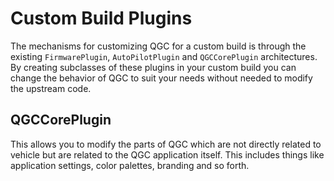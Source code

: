 # Custom Build Plugins

The mechanisms for customizing QGC for a custom build is through the existing `FirmwarePlugin`, `AutoPilotPlugin` and `QGCCorePlugin` architectures. By creating subclasses of these plugins in your custom build you can change the behavior of QGC to suit your needs without needed to modify the upstream code.


## QGCCorePlugin

This allows you to modify the parts of QGC which are not directly related to vehicle but are related to the QGC application itself. This includes things like application settings, color palettes, branding and so forth.